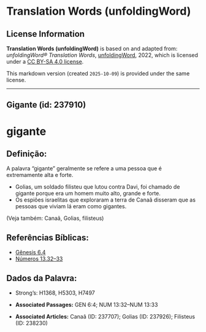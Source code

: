 # Translation Words (unfoldingWord)

## License Information

**Translation Words (unfoldingWord)** is based on and adapted from: _unfoldingWord® Translation Words_, [unfoldingWord](https://unfoldingword.org/utw), 2022, which is licensed under a [CC BY-SA 4.0 license](https://creativecommons.org/licenses/by-sa/4.0/legalcode.en).

This markdown version (created `2025-10-09`) is provided under the same license.



--------------------------------

## Gigante (id: 237910)

gigante
=======

Definição:
----------

A palavra “gigante” geralmente se refere a uma pessoa que é extremamente alta e forte.

* Golias, um soldado filisteu que lutou contra Davi, foi chamado de gigante porque era um homem muito alto, grande e forte.
* Os espiões israelitas que exploraram a terra de Canaã disseram que as pessoas que viviam lá eram como gigantes.

(Veja também: Canaã, Golias, filisteus)

Referências Bíblicas:
---------------------

* [Gênesis 6\.4](https://ref.ly/Gen6:4)
* [Números 13\.32–33](https://ref.ly/Num13:32-Num13:33)

Dados da Palavra:
-----------------

* Strong’s: H1368, H5303, H7497

* **Associated Passages:** GEN 6:4; NUM 13:32–NUM 13:33
* **Associated Articles:** Canaã (ID: 237707); Golias (ID: 237926); Filisteus (ID: 238230)

